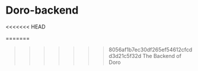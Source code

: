 # Doro-backend

<<<<<<< HEAD

=======

> > > > > > > 8056af1b7ec30df265ef54612cfcdd3d21c5f32d
> > > > > > > The Backend of Doro
